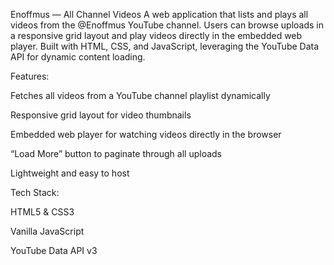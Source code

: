 Enoffmus — All Channel Videos
A web application that lists and plays all videos from the @Enoffmus
 YouTube channel. Users can browse uploads in a responsive grid layout and play videos directly in the embedded web player. Built with HTML, CSS, and JavaScript, leveraging the YouTube Data API for dynamic content loading.

Features:

Fetches all videos from a YouTube channel playlist dynamically

Responsive grid layout for video thumbnails

Embedded web player for watching videos directly in the browser

“Load More” button to paginate through all uploads

Lightweight and easy to host

Tech Stack:

HTML5 & CSS3

Vanilla JavaScript

YouTube Data API v3
